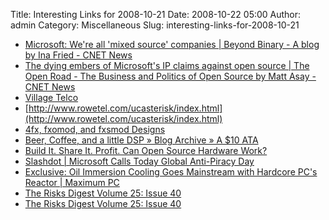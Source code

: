 Title: Interesting Links for 2008-10-21
Date: 2008-10-22 05:00
Author: admin
Category: Miscellaneous
Slug: interesting-links-for-2008-10-21

-   [Microsoft: We're all 'mixed source' companies | Beyond Binary - A
    blog by Ina Fried - CNET
    News](http://news.cnet.com/8301-13860_3-10068367-56.html?tag=mncol;txt)
-   [The dying embers of Microsoft's IP claims against open source | The
    Open Road - The Business and Politics of Open Source by Matt Asay -
    CNET
    News](http://news.cnet.com/8301-13505_3-10070008-16.html?part=rss)
-   [Village Telco](http://www.villagetelco.org/)
-   [http://www.rowetel.com/ucasterisk/index.html](http://www.rowetel.com/ucasterisk/index.html)
-   [4fx, fxomod, and fxsmod
    Designs](http://www.rowetel.com/ucasterisk/4fx.html)
-   [Beer, Coffee, and a little DSP » Blog Archive » A $10
    ATA](http://www.rowetel.com/blog/?p=26)
-   [Build It. Share It. Profit. Can Open Source Hardware
    Work?](http://www.wired.com/techbiz/startups/magazine/16-11/ff_openmanufacturing?currentPage=all)
-   [Slashdot | Microsoft Calls Today Global Anti-Piracy
    Day](http://yro.slashdot.org/article.pl?sid=08/10/21/1422247&from=rss)
-   [Exclusive: Oil Immersion Cooling Goes Mainstream with Hardcore PC's
    Reactor | Maximum
    PC](http://www.maximumpc.com/article/features/hardcorepc_reactor)
-   [The Risks Digest Volume 25: Issue
    40](http://catless.ncl.ac.uk/Risks/25.40.html#subj8)
-   [The Risks Digest Volume 25: Issue
    40](http://catless.ncl.ac.uk/Risks/25.40.html#subj4)

